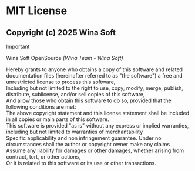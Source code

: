 # MIT License
## Copyright (c) 2025 Wina Soft

> [!IMPORTANT]
> Wina Soft OpenSource
> _(Wina Team - Wina Soft)_

Hereby grants to anyone who obtains a copy of this software and related documentation files (hereinafter referred to as "the software") a free and unrestricted license to process this software,  
Including but not limited to the right to use, copy, modify, merge, publish, distribute, sublicense, and/or sell copies of this software,  
And allow those who obtain this software to do so, provided that the following conditions are met:  
The above copyright statement and this license statement shall be included in all copies or main parts of this software.  
This software is provided "as is" without any express or implied warranties, including but not limited to warranties of merchantability  
Specific applicability and non infringement guarantee. Under no circumstances shall the author or copyright owner make any claims  
Assume any liability for damages or other damages, whether arising from contract, tort, or other actions,  
Or it is related to this software or its use or other transactions.  
